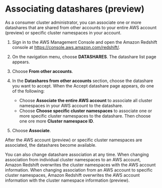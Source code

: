 # Associating datashares \(preview\)<a name="accept-datashare-console"></a>

As a consumer cluster administrator, you can associate one or more datashares that are shared from other accounts to your entire AWS account \(preview\) or specific cluster namespaces in your account\. 

1. Sign in to the AWS Management Console and open the Amazon Redshift console at [https://console\.aws\.amazon\.com/redshift/](https://console.aws.amazon.com/redshift/)\.

1. On the navigation menu, choose **DATASHARES**\. The datashare list page appears\.

1. Choose **From other accounts**\.

1. In the **Datashares from other accounts** section, choose the datashare you want to accept\. When the Accept datashare page appears, do one of the following:
   + Choose **Associate the entire AWS account** to associate all cluster namespaces in your AWS account to the datashare\. 
   + Choose **Choose specific cluster namespaces** to associate one or more specific cluster namespaces to the datashare\. Then choose one ore more **Cluster namespace ID**\.

1. Choose **Associate**\. 

After the AWS account \(preview\) or specific cluster namespaces are associated, the datashares become available\.

You can also change datashare association at any time\. When changing association from individual cluster namespaces to an AWS account, Amazon Redshift overwrites the cluster namespaces with the AWS account information\. When changing association from an AWS account to specific cluster namespaces, Amazon Redshift overwrites the AWS account information with the cluster namespace information \(preview\)\.